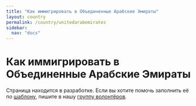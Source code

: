 ```yaml
---
title: "Как иммигрировать в Объединенные Арабские Эмираты"
layout: country
permalink: /country/unitedarabemirates
sidebar:
  nav: "docs"
---
```


# Как иммигрировать в Объединенные Арабские Эмираты

Страница находится в разработке. Если вы хотите помочь заполнить её по [шаблону](/template), пишите в нашу [группу волонтёров](https://t.me/+FHi3FnJaoWJkMDAx).
